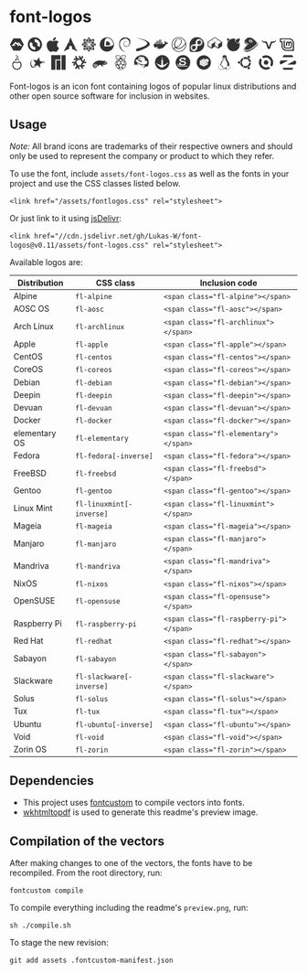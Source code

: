 # font-logos #

![Available logos](assets/preview.png)

Font-logos is an icon font containing logos of popular linux distributions and other open source software for inclusion in websites.

## Usage ##

*Note:* All brand icons are trademarks of their respective owners and should only be used to represent the company or product to which they refer.

To use the font, include `assets/font-logos.css` as well as the
fonts in your project and use the CSS classes listed below.

	<link href="/assets/fontlogos.css" rel="stylesheet">

Or just link to it using [jsDelivr](//jsdelivr.com):

	<link href="//cdn.jsdelivr.net/gh/Lukas-W/font-logos@v0.11/assets/font-logos.css" rel="stylesheet">

Available logos are:

| Distribution  | CSS class                  | Inclusion code                          |
| ------------- | -------------------------- | -------------------------------------   |
| Alpine        | `fl-alpine`                | `<span class="fl-alpine"></span>`       |
| AOSC OS       | `fl-aosc`                  | `<span class="fl-aosc"></span>`         |
| Arch Linux    | `fl-archlinux`             | `<span class="fl-archlinux"></span>`    |
| Apple         | `fl-apple`                 | `<span class="fl-apple"></span>`        |
| CentOS        | `fl-centos`                | `<span class="fl-centos"></span>`       |
| CoreOS        | `fl-coreos`                | `<span class="fl-coreos"></span>`       |
| Debian        | `fl-debian`                | `<span class="fl-debian"></span>`       |
| Deepin        | `fl-deepin`                | `<span class="fl-deepin"></span>`       |
| Devuan        | `fl-devuan`                | `<span class="fl-devuan"></span>`       |
| Docker        | `fl-docker`                | `<span class="fl-docker"></span>`       |
| elementary OS | `fl-elementary`            | `<span class="fl-elementary"></span>`   |
| Fedora        | `fl-fedora[-inverse]`      | `<span class="fl-fedora"></span>`       |
| FreeBSD       | `fl-freebsd`               | `<span class="fl-freebsd"></span>`      |
| Gentoo        | `fl-gentoo`                | `<span class="fl-gentoo"></span>`       |
| Linux Mint    | `fl-linuxmint[-inverse]`   | `<span class="fl-linuxmint"></span>`    |
| Mageia        | `fl-mageia`                | `<span class="fl-mageia"></span>`       |
| Manjaro       | `fl-manjaro`               | `<span class="fl-manjaro"></span>`      |
| Mandriva      | `fl-mandriva`              | `<span class="fl-mandriva"></span>`     |
| NixOS         | `fl-nixos`                 | `<span class="fl-nixos"></span>`        |
| OpenSUSE      | `fl-opensuse`              | `<span class="fl-opensuse"></span>`     |
| Raspberry Pi  | `fl-raspberry-pi`          | `<span class="fl-raspberry-pi"></span>` |
| Red Hat       | `fl-redhat`                | `<span class="fl-redhat"></span>`       |
| Sabayon       | `fl-sabayon`               | `<span class="fl-sabayon"></span>`      |
| Slackware     | `fl-slackware[-inverse]`   | `<span class="fl-slackware"></span>`    |
| Solus         | `fl-solus`                 | `<span class="fl-solus"></span>`        |
| Tux           | `fl-tux`                   | `<span class="fl-tux"></span>`          |
| Ubuntu        | `fl-ubuntu[-inverse]`      | `<span class="fl-ubuntu"></span>`       |
| Void          | `fl-void`                  | `<span class="fl-void"></span>`         |
| Zorin OS      | `fl-zorin`                 | `<span class="fl-zorin"></span>`        |

## Dependencies ##
* This project uses [fontcustom](https://github.com/FontCustom/fontcustom) to compile vectors into fonts.
* [wkhtmltopdf](http://wkhtmltopdf.org/) is used to generate this readme's preview image.

## Compilation of the vectors ##

After making changes to one of the vectors, the fonts have to be recompiled.
From the root directory, run:

	fontcustom compile

To compile everything including the readme's `preview.png`, run:

	sh ./compile.sh

To stage the new revision:

	git add assets .fontcustom-manifest.json
